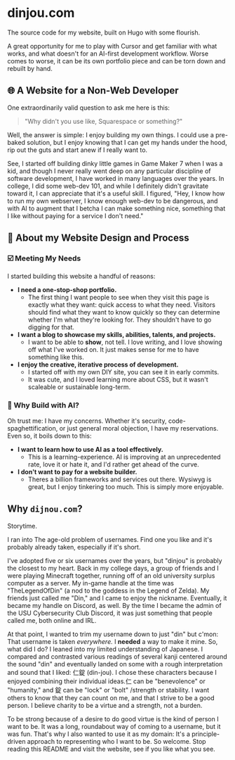 # dinjou.com

The source code for my website, built on Hugo with some flourish.

A great opportunity for me to play with Cursor and get familiar with what works, and what doesn't for an AI-first development workflow. Worse comes to worse, it can be its own portfolio piece and can be torn down and rebuilt by hand.

## 🌐 A Website for a Non-Web Developer

One extraordinarily valid question to ask me here is this: 

> "Why didn't you use like, Squarespace or something?" 

Well, the answer is simple: I enjoy building my own things. I could use a pre-baked solution, but I enjoy knowing that I can get my hands under the hood, rip out the guts and start anew if I really want to.

See, I started off building dinky little games in Game Maker 7 when I was a kid, and though I never really went deep on any particular discipline of software development, I have worked in many languages over the years. In college, I did some web-dev 101, and while I definitely didn't gravitate toward it, I can appreciate that it's a useful skill. I figured, "Hey, I know how to run my own webserver, I know enough web-dev to be dangerous, and with AI to augment that I betcha I can make something nice, something that I like without paying for a service I don't need."

## 📝 About my Website Design and Process

### ☑️ Meeting My Needs

I started building this website a handful of reasons:

- **I need a one-stop-shop portfolio.**
    - The first thing I want people to see when they visit this page is exactly what they want: quick access to what they need. Visitors should find what they want to know quickly so they can determine whether I'm what they're looking for. They shouldn't have to go digging for that.
- **I want a blog to showcase my skills, abilities, talents, and projects.**
    - I want to be able to __show__, not tell. I love writing, and I love showing off what I've worked on. It just makes sense for me to have something like this.
- **I enjoy the creative, iterative process of development.**
    - I started off with my own DIY site, you can see it in early commits. 
    - It was cute, and I loved learning more about CSS, but it wasn't scaleable or sustainable long-term.

### 🤖 Why Build with AI?

Oh trust me: I have my concerns. Whether it's security, code-spaghettification, or just general moral objection, I have my reservations. Even so, it boils down to this:

- **I want to learn how to use AI as a tool effectively.**
    - This is a learning-experience. AI is improving at an unprecedented rate, love it or hate it, and I'd rather get ahead of the curve.
- **I don't want to pay for a website builder.**
    - Theres a billion frameworks and services out there. Wysiwyg is great, but I enjoy tinkering too much. This is simply more enjoyable.

## Why `dijnou.com`?

Storytime.

I ran into The age-old problem of usernames. Find one you like and it's probably already taken, especially if it's short.

I've adopted five or six usernames over the years, but "dinjou" is probably the closest to my heart. Back in my college days, a group of friends and I were playing Minecraft together, running off of an old university surplus computer as a server. My in-game handle at the time was "TheLegendOfDin" (a nod to the goddess in the Legend of Zelda). My friends just called me "Din," and I came to enjoy the nickname. Eventually, it became my handle on Discord, as well. By the time I became the admin of the USU Cybersecurity Club Discord, it was just something that people called me, both online and IRL.

At that point, I wanted to trim my username down to just "din" but c'mon: That username is taken *everywhere.* I **needed** a way to make it mine. So, what did I do? I leaned into my limited understanding of Japanese. I compared and contrasted various readings of several kanji centered around the sound "din" and eventually landed on some with a rough interpretation and sound that I liked: 仁錠 (din-jou). I chose these characters because I enjoyed combining their individual ideas.仁 can be "benevolence" or "humanity," and 錠 can be "lock" or "bolt" /strength or stability. I want others to know that they can count on me, and that I strive to be a good person. I believe charity to be a virtue and a strength, not a burden. 

To be strong because of a desire to do good virtue is the kind of person I want to be. It was a long, roundabout way of coming to a username, but it was fun. That's why I also wanted to use it as my domain: It's a principle-driven approach to representing who I want to be. So welcome. Stop reading this README and visit the website, see if you like what you see.
